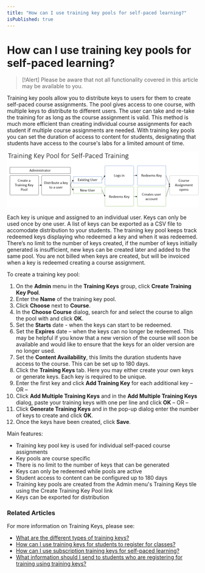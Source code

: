 ```yaml
---
title: "How can I use training key pools for self-paced learning?"
isPublished: true
---
```


# How can I use training key pools for self-paced learning?

> [!Alert] Please be aware that not all functionality covered in this article may be available to you.

Training key pools allow you to distribute keys to users for them to create self-paced course assignments. The pool gives access to one course, with multiple keys to distribute to different users. The user can take and re-take the training for as long as the course assignment is valid. This method is much more efficient than creating individual course assignments for each student if multiple course assignments are needed. With training key pools you can set the duration of access to content for students, designating that students have access to the course's labs for a limited amount of time.

![](/tms/images/training-key-pool-self-paced-training.png)

Each key is unique and assigned to an individual user. Keys can only be used once by one user. A list of keys can be exported as a CSV file to accomodate distribution to your students. The training key pool keeps track redeemed keys displaying who redeemed a key and when it was redeemed. There’s no limit to the number of keys created, if the number of keys initially generated is insufficient, new keys can be created later and added to the same pool. You are not billed when keys are created, but will be invoiced when a key is redeemed creating a course assignment.

To create a training key pool:

1. On the **Admin** menu in the **Training Keys** group, click **Create Training Key Pool**.
1. Enter the **Name** of the training key pool.
1. Click **Choose** next to **Course**.
1. In the **Choose Course** dialog, search for and select the course to align the pool with and click **OK**.
1. Set the **Starts** date - when the keys can start to be redeemed.
1. Set the **Expires** date – when the keys can no longer be redeemed. This may be helpful if you know that a new version of the course will soon be available and would like to ensure that the keys for an older version are no longer used.
1. Set the **Content Availability**, this limits the duration students have access to the course. This can be set up to 180 days.
1. Click the **Training Keys** tab. Here you may either create your own keys or generate keys. Each key is required to be unique.
1. Enter the first key and click **Add Training Key** for each additional key  – OR – 
1. Click **Add Multiple Training Keys** and in the **Add Multiple Training Keys** dialog, paste your training keys with one per line and click **OK** – OR – 
1. Click **Generate Training Keys** and in the pop-up dialog enter the number of keys to create and click **OK**.
1. Once the keys have been created, click **Save**.

Main features:

- Training key pool key is used for individual self-paced course assignments
- Key pools are course specific
- There is no limit to the number of keys that can be generated
- Keys can only be redeemed while pools are active
- Student access to content can be configured up to 180 days
- Training key pools are created from the Admin menu's Training Keys tile using the Create Training Key Pool link 
- Keys can be exported for distribution

### Related Articles

For more information on Training Keys, please see:
- [What are the different types of training keys?](/tms/tms-administrators/tms-fundamentals/training-key-types.md)
- [How can I use training keys for students to register for classes?](/tms/tms-administrators/classes/training-keys/class-training-keys.md)
- [How can I use subscription training keys for self-paced learning?](/tms/tms-administrators/self-paced-learning-and-subscriptions/subscription-training-key.md)
- [What information should I send to students who are registering for training using training keys?](/tms/tms-administrators/classes/training-keys/information-to-send-to-students-who-are-registering-using-training-keys.md)
